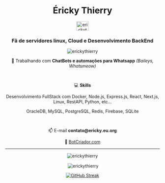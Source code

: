 <h1 align="center">Éricky Thierry</h1>
<p align="center">
<a 
  href="https://linkedin.com/in/ericky-thierry" 
  target="blank">
  <img align="center" src="https://raw.githubusercontent.com/rahuldkjain/github-profile-readme-generator/master/src/images/icons/Social/linked-in-alt.svg" alt="erickythierry" height="30" width="40" />
</a>
</p>
<h3 align="center">Fã de servidores linux, Cloud e Desenvolvimento BackEnd</h3>

<p align="center"> <img src="https://komarev.com/ghpvc/?username=erickythierry&label=Visualiza%C3%A7%C3%B5es&color=brightgreen&style=for-the-badge" alt="erickythierry" /> </p>

<p align="center">🔭 Trabalhando com <b>ChatBots e automações para Whatsapp</b> <i>(Baileys, Whatsmeow)</i></p>
<br>
<p align="center">💻 <b>Skills</b></p>
<p align="center">Desenvolvimento FullStack com Docker, Node.js, Express.js, React, Next.js, Linux, RestAPI, Python, etc...</p>
<p align="center">OracleDB, MySQL, PostgreSQL, Redis, Firebase, SQLite</p>

<br>
<p align="center">📫 E-mail <b>contato@ericky.eu.org</b></p>
<p align="center">🤖 <a href="https://botcriador.com" target="_blank">BotCriador.com</a></p>

<hr>
<div align="center">
  <p><img align="center" src="https://github-readme-stats.vercel.app/api/top-langs?username=erickythierry&show_icons=true&theme=dark&locale=pt-br&layout=compact" alt="erickythierry" /></p>
<p>&nbsp;<img align="center" src="https://github-readme-stats.vercel.app/api?username=erickythierry&show_icons=true&theme=dark&locale=pt-br" alt="erickythierry" /></p>
<a href="https://git.io/streak-stats"><img src="https://github-readme-streak-stats.herokuapp.com?user=erickythierry&theme=whatsapp-dark2&hide_border=true&border_radius=0&date_format=j%20M%5B%20Y%5D&card_width=534" alt="GitHub Streak" /></a>
</div>
